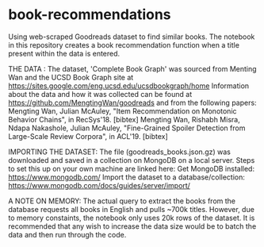 # book-recommendations
Using web-scraped Goodreads dataset to find similar books.
The notebook in this repository creates a book recommendation function when a title present within the data is entered.

THE DATA : The dataset, 'Complete Book Graph' was sourced from Menting Wan and the UCSD Book Graph site at https://sites.google.com/eng.ucsd.edu/ucsdbookgraph/home
Information about the data and how it was collected can be found at https://github.com/MengtingWan/goodreads and from the following papers:
Mengting Wan, Julian McAuley, "Item Recommendation on Monotonic Behavior Chains", in RecSys'18. [bibtex]
Mengting Wan, Rishabh Misra, Ndapa Nakashole, Julian McAuley, "Fine-Grained Spoiler Detection from Large-Scale Review Corpora", in ACL'19. [bibtex]

IMPORTING THE DATASET: The file (goodreads_books.json.gz) was downloaded and saved in a collection on MongoDB on a local server.
Steps to set this up on your own machine are linked here:
Get MongoDB installed: https://www.mongodb.com/
Import the dataset to a database/collection: https://www.mongodb.com/docs/guides/server/import/ 

A NOTE ON MEMORY: The actual query to extract the books from the database requests all books in English and pulls ~700k titles. However, due to memory constaints, 
the notebook only uses 20k rows of the dataset. It is recommended that any wish to increase the data size would be to batch the data and then run through the code. 

